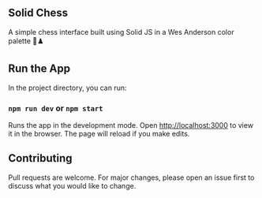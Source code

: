 ## Solid Chess
A simple chess interface built using Solid JS in a Wes Anderson color palette 🌈♟️


## Run the App
In the project directory, you can run:

### `npm run dev` or `npm start`

Runs the app in the development mode. Open [http://localhost:3000](http://localhost:3000) to view it in the browser. The page will reload if you make edits.<br>


## Contributing
Pull requests are welcome. For major changes, please open an issue first to discuss what you would like to change.

